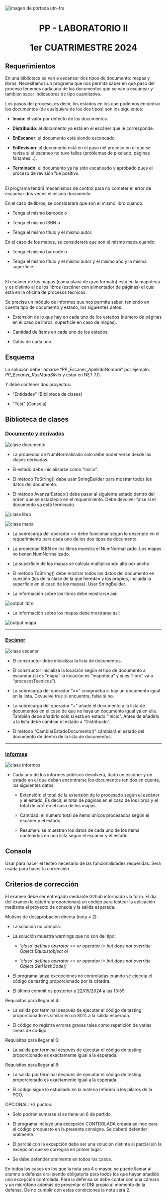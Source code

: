 <style> img {
    margin: 0 auto;
    display: block;
}
</style>


<img alt="imagen de portada utn-fra" src="./images/portada%20utn-fra.png" style="margin: 25px auto;">


<h1 style="text-align:center"> <p> PP - LABORATORIO II </p> 1er CUATRIMESTRE 2024</h1>

## Requerimientos 

En una biblioteca se van a escanear dos tipos de documento: mapas y libros. Necesitamos un programa que nos permita saber en qué paso del proceso tenemos cada uno de los documentos que se van a escanear y también sacar indicadores de tipo cuantitativo.

Los pasos del proceso, es decir, los estados en los que podemos encontrar los documentos (de cualquiera de los dos tipos) son los siguientes:

* __Inicio__: el valor por defecto de los documentos.

* __Distribuido__: el documento ya está en el escáner que le corresponde.

* __EnEscaner__: el documento está siendo escaneado.

* __EnRevision__: el documento está en el paso del proceso en el que se revisa si el escaneo no tuvo fallos (problemas de pixelado, páginas faltantes…).

* __Terminado__: el documento ya ha sido escaneado y aprobado pues el proceso de revisión fue positivo.

\
El programa tendrá mecanismos de control para no cometer el error de escanear dos veces el mismo documento.

En el caso de libros, se considerará que son el mismo libro cuando:

* Tenga el mismo barcode o

* Tenga el mismo ISBN o

* Tenga el mismo título y el mismo autor.

En el caso de los mapas, se considerará que son el mismo mapa cuando:

* Tenga el mismo barcode o

* Tenga el mismo título y el mismo autor y el mismo año y la misma superficie.

\
El escáner de los mapas (cama plana de gran formato) está en la mapoteca y es distinto al de los libros (escáner con alimentador de páginas) el cual está en la oficina de procesos técnicos.

Se precisa un módulo de informes que nos permita saber, teniendo en cuenta tipo de documento y estado, los siguientes datos:

* Extensión de lo que hay en cada uno de los estados (número de páginas en el caso de libros, superficie en caso de mapas).

* Cantidad de ítems en cada uno de los estados.

* Datos de cada uno.

## Esquema

La solución debe llamarse “PP_Escaner_ApellidoNombre” por ejemplo: _PP_Escaner_RusMataSilvia_ y estar en NET 7.0.

Y debe contener dos proyectos:

* "Entidades" (Biblioteca de clases)

* "Test" (Consola)

## Biblioteca de clases

### <ins>__Documento y derivados__<ins>

![clase documento](./images/clase%20documento.png)

* La propiedad de NumNormalizado solo debe poder verse desde las clases derivadas.

* El estado debe inicializarse como "Inicio".

* El método ToString() debe usar StringBuilder para mostrar todos los datos del documento.

* El método AvanzarEstado() debe pasar al siguiente estado dentro del orden que se estableció en el requerimiento. Debe devolver false si el documento ya está terminado.

![clase libro](./images/clase%20libro.png)

![clase mapa](./images/clase%20mapa.png)

* La sobrecarga del operador == debe funcionar según lo descripto en el requerimiento para cada uno de los dos tipos de documento.

* La propiedad ISBN en los libros muestra el NumNormalizado.
Los mapas no tienen NumNormalizado.

* La superficie de los mapas se calcula multiplicando alto por ancho.

* El método ToString() debe mostrar todos los datos del documento en cuestión (los de la clase de la que heredan y los propios, incluida la superficie en el caso de los mapas). Usar StringBuilder.

* La información sobre los libros debe mostrarse así:

![output libro](./images/output%20libro.png)

* La información sobre los mapas debe mostrarse así:

![output mapa](./images/output%20mapa.png)

---
### <ins>__Escáner__<ins>

![clase escaner](./images/clase%20escaner.png)

* El constructor debe inicializar la lista de documentos.

* El constructor inicializa la locación según el tipo de documento a escanear (si es
“mapa” la locación es “mapoteca” y si es “libro” va a “procesosTecnicos”).

* La sobrecarga del operador “==” comprueba si hay un documento igual en la lista.
Devuelve true si encuentra, false si no.

* La sobrecarga del operador “+” añade el documento a la lista de documentos en el
caso de que no haya un documento igual ya en ella. También debe añadirlo solo si
está en estado “Inicio”. Antes de añadirlo a la lista debe cambiar el estado a
“Distribuido”.

* El método “CambiarEstadoDocumento()” cámbiará el estado del documento de
dentro de la lista de documentos.


---
### <ins>__Informes__<ins>

![clase informes](./images/clase%20informes.png)

* Cada uno de los informes públicos devolverá, dado un escáner y un estado en el que deban encontrarse los documentos tenidos en cuenta, los siguientes datos:

    * Extensión: el total de la extensión de lo procesado según el escáner y el estado. Es decir, el total de páginas en el caso de los libros y el total de cm² en el caso de los mapas.

    * Cantidad: el número total de ítems únicos procesados según el escáner y el estado.

    * Resumen: se muestran los datos de cada uno de los ítems contenidos en una lista según el escáner y el estado.

## Consola

Usar para hacer el testeo necesario de las funcionalidades requeridas. Será usada para hacer la corrección.

## Criterios de corrección

El examen debe ser entregado mediante Github informado vía form. El día del examen la
cátedra proporcionará un código para testear la aplicación mediante el proyecto de consola
y la salida esperada.

Motivos de desaprobación directa (nota = 2):

* La solución no compila.

* La solución muestra warnings que no son del tipo:

    * _'class' defines operator == or operator != but does not override
    Object.Equals(object o)_

    * _'class' defines operator == or operator != but does not override
    Object.GetHashCode()_
    
* El programa lanza excepciones no controladas cuando se ejecuta el código de
testing proporcionado por la cátedra.

* El último commit es posterior a 22/05/2024 a las 13:59.

Requisitos para llegar al 4:

* La salida por terminal después de ejecutar el código de testing proporcionado es
similar en un 80% a la salida esperada.

* El código no registra errores graves tales como repetición de varias líneas de código.

Requisitos para llegar al 6:

* La salida por terminal después de ejecutar el código de testing proporcionado es
exactamente igual a la esperada.

Requisitos para llegar al 8:

* La salida por terminal después de ejecutar el código de testing proporcionado es
exactamente igual a la esperada.

* El código sigue lo estudiado en la materia referido a los pilares de la POO.

OPCIONAL: +2 puntos:

* Solo podrán sumarse si se tiene un 6 de partida.

* El programa incluye una excepción CONTROLADA creada ad-hoc para el código
propuesto en la presente consigna. Se deberá defender oralmente.

* El parcial con la excepción debe ser una solución distinta al parcial sin la excepción
que se corregirá en primer lugar.

* Se debe defender oralmente en todos los casos.

En todos los casos en los que la nota sea 4 o mayor, se puede llamar al alumno a defensa
oral siendo obligatoria para todos los que hayan añadido una excepción controlada. Para la
defensa se debe contar con una cámara y un micrófono además de presentar el DNI propio
al momento de la defensa. De no cumplir con estas condiciones la nota será 2.